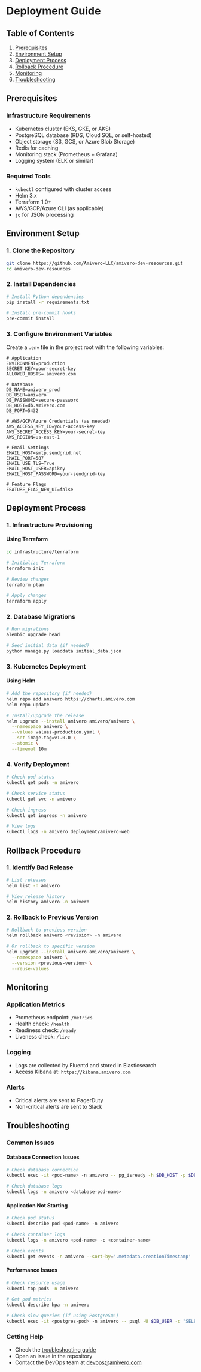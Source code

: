 # Deployment Guide

## Table of Contents
1. [Prerequisites](#prerequisites)
2. [Environment Setup](#environment-setup)
3. [Deployment Process](#deployment-process)
4. [Rollback Procedure](#rollback-procedure)
5. [Monitoring](#monitoring)
6. [Troubleshooting](#troubleshooting)

## Prerequisites

### Infrastructure Requirements
- Kubernetes cluster (EKS, GKE, or AKS)
- PostgreSQL database (RDS, Cloud SQL, or self-hosted)
- Object storage (S3, GCS, or Azure Blob Storage)
- Redis for caching
- Monitoring stack (Prometheus + Grafana)
- Logging system (ELK or similar)

### Required Tools
- `kubectl` configured with cluster access
- Helm 3.x
- Terraform 1.0+
- AWS/GCP/Azure CLI (as applicable)
- `jq` for JSON processing

## Environment Setup

### 1. Clone the Repository
```bash
git clone https://github.com/Amivero-LLC/amivero-dev-resources.git
cd amivero-dev-resources
```

### 2. Install Dependencies
```bash
# Install Python dependencies
pip install -r requirements.txt

# Install pre-commit hooks
pre-commit install
```

### 3. Configure Environment Variables
Create a `.env` file in the project root with the following variables:

```env
# Application
ENVIRONMENT=production
SECRET_KEY=your-secret-key
ALLOWED_HOSTS=.amivero.com

# Database
DB_NAME=amivero_prod
DB_USER=amivero
DB_PASSWORD=secure-password
DB_HOST=db.amivero.com
DB_PORT=5432

# AWS/GCP/Azure Credentials (as needed)
AWS_ACCESS_KEY_ID=your-access-key
AWS_SECRET_ACCESS_KEY=your-secret-key
AWS_REGION=us-east-1

# Email Settings
EMAIL_HOST=smtp.sendgrid.net
EMAIL_PORT=587
EMAIL_USE_TLS=True
EMAIL_HOST_USER=apikey
EMAIL_HOST_PASSWORD=your-sendgrid-key

# Feature Flags
FEATURE_FLAG_NEW_UI=false
```

## Deployment Process

### 1. Infrastructure Provisioning

#### Using Terraform
```bash
cd infrastructure/terraform

# Initialize Terraform
terraform init

# Review changes
terraform plan

# Apply changes
terraform apply
```

### 2. Database Migrations
```bash
# Run migrations
alembic upgrade head

# Seed initial data (if needed)
python manage.py loaddata initial_data.json
```

### 3. Kubernetes Deployment

#### Using Helm
```bash
# Add the repository (if needed)
helm repo add amivero https://charts.amivero.com
helm repo update

# Install/upgrade the release
helm upgrade --install amivero amivero/amivero \
  --namespace amivero \
  --values values-production.yaml \
  --set image.tag=v1.0.0 \
  --atomic \
  --timeout 10m
```

### 4. Verify Deployment
```bash
# Check pod status
kubectl get pods -n amivero

# Check service status
kubectl get svc -n amivero

# Check ingress
kubectl get ingress -n amivero

# View logs
kubectl logs -n amivero deployment/amivero-web
```

## Rollback Procedure

### 1. Identify Bad Release
```bash
# List releases
helm list -n amivero

# View release history
helm history amivero -n amivero
```

### 2. Rollback to Previous Version
```bash
# Rollback to previous version
helm rollback amivero <revision> -n amivero

# Or rollback to specific version
helm upgrade --install amivero amivero/amivero \
  --namespace amivero \
  --version <previous-version> \
  --reuse-values
```

## Monitoring

### Application Metrics
- Prometheus endpoint: `/metrics`
- Health check: `/health`
- Readiness check: `/ready`
- Liveness check: `/live`

### Logging
- Logs are collected by Fluentd and stored in Elasticsearch
- Access Kibana at: `https://kibana.amivero.com`

### Alerts
- Critical alerts are sent to PagerDuty
- Non-critical alerts are sent to Slack

## Troubleshooting

### Common Issues

#### Database Connection Issues
```bash
# Check database connection
kubectl exec -it <pod-name> -n amivero -- pg_isready -h $DB_HOST -p $DB_PORT

# Check database logs
kubectl logs -n amivero <database-pod-name>
```

#### Application Not Starting
```bash
# Check pod status
kubectl describe pod <pod-name> -n amivero

# Check container logs
kubectl logs -n amivero <pod-name> -c <container-name>

# Check events
kubectl get events -n amivero --sort-by='.metadata.creationTimestamp'
```

#### Performance Issues
```bash
# Check resource usage
kubectl top pods -n amivero

# Get pod metrics
kubectl describe hpa -n amivero

# Check slow queries (if using PostgreSQL)
kubectl exec -it <postgres-pod> -n amivero -- psql -U $DB_USER -c "SELECT * FROM pg_stat_activity WHERE state = 'active'"
```

### Getting Help
- Check the [troubleshooting guide](link-to-troubleshooting-guide)
- Open an issue in the repository
- Contact the DevOps team at devops@amivero.com
